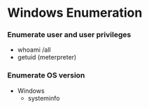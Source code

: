 # Windows Enumeration

### Enumerate user and user privileges

* whoami /all
* getuid \(meterpreter\)

### Enumerate OS version

* Windows 
  * systeminfo

